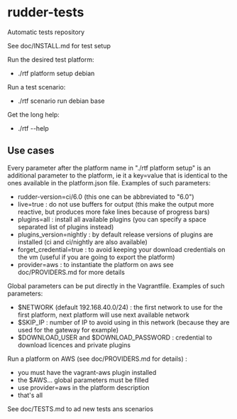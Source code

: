 rudder-tests
============

Automatic tests repository

See doc/INSTALL.md for test setup

Run the desired test platform:
- ./rtf platform setup debian 

Run a test scenario:
- ./rtf scenario run debian base

Get the long help:
- ./rtf --help


Use cases
---------

Every parameter after the platform name in "./rtf platform setup" is an additional parameter to the platform, ie it a key=value that is identical to the ones available in the platform.json file.
Examples of such parameters:
- rudder-version=ci/6.0 (this one can be abbreviated to "6.0")
- live=true : do not use buffers for output (this make the output more reactive, but produces more fake lines because of progress bars)
- plugins=all : install all available plugins (you can specify a space separated list of plugins instead)
- plugins_version=nightly : by default release versions of plugins are installed (ci and ci/nightly are also available)
- forget_credential=true : to avoid keeping your download credentials on the vm (useful if you are going to export the platform)
- provider=aws : to instantiate the platform on aws see doc/PROVIDERS.md for more details

Global parameters can be put directly in the Vagrantfile.
Examples of such parameters:
- $NETWORK (default 192.168.40.0/24) : the first network to use for the first platform, next platform will use next available network
- $SKIP_IP : number of IP to avoid using in this network (because they are used for the gateway for example)
- $DOWNLOAD_USER and $DOWNLOAD_PASSWORD : credential to download licences and private plugins

Run a platform on AWS (see doc/PROVIDERS.md for details) :
- you must have the vagrant-aws plugin installed
- the $AWS... global parameters must be filled
- use provider=aws in the platform description
- that's all

See doc/TESTS.md to ad new tests ans scenarios
